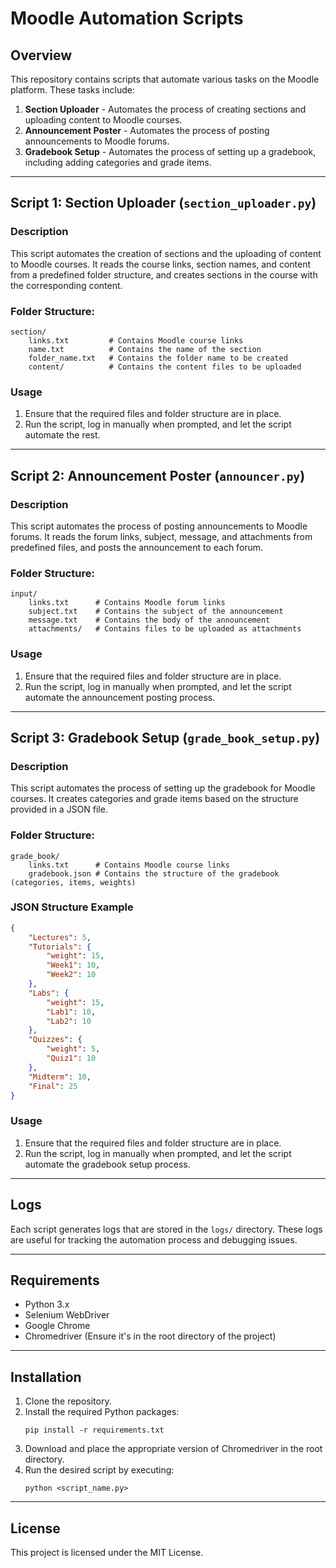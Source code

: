 
# Moodle Automation Scripts

## Overview

This repository contains scripts that automate various tasks on the Moodle platform. These tasks include:

1. **Section Uploader** - Automates the process of creating sections and uploading content to Moodle courses.
2. **Announcement Poster** - Automates the process of posting announcements to Moodle forums.
3. **Gradebook Setup** - Automates the process of setting up a gradebook, including adding categories and grade items.

---

## Script 1: Section Uploader (`section_uploader.py`)

### Description
This script automates the creation of sections and the uploading of content to Moodle courses. It reads the course links, section names, and content from a predefined folder structure, and creates sections in the course with the corresponding content.

### Folder Structure:
```
section/
    links.txt         # Contains Moodle course links
    name.txt          # Contains the name of the section
    folder_name.txt   # Contains the folder name to be created
    content/          # Contains the content files to be uploaded
```

### Usage
1. Ensure that the required files and folder structure are in place.
2. Run the script, log in manually when prompted, and let the script automate the rest.

---

## Script 2: Announcement Poster (`announcer.py`)

### Description
This script automates the process of posting announcements to Moodle forums. It reads the forum links, subject, message, and attachments from predefined files, and posts the announcement to each forum.

### Folder Structure:
```
input/
    links.txt      # Contains Moodle forum links
    subject.txt    # Contains the subject of the announcement
    message.txt    # Contains the body of the announcement
    attachments/   # Contains files to be uploaded as attachments
```

### Usage
1. Ensure that the required files and folder structure are in place.
2. Run the script, log in manually when prompted, and let the script automate the announcement posting process.

---

## Script 3: Gradebook Setup (`grade_book_setup.py`)

### Description
This script automates the process of setting up the gradebook for Moodle courses. It creates categories and grade items based on the structure provided in a JSON file.

### Folder Structure:
```
grade_book/
    links.txt      # Contains Moodle course links
    gradebook.json # Contains the structure of the gradebook (categories, items, weights)
```

### JSON Structure Example
```json
{
    "Lectures": 5,
    "Tutorials": {
        "weight": 15,
        "Week1": 10,
        "Week2": 10
    },
    "Labs": {
        "weight": 15,
        "Lab1": 10,
        "Lab2": 10
    },
    "Quizzes": {
        "weight": 5,
        "Quiz1": 10
    },
    "Midterm": 10,
    "Final": 25
}
```

### Usage
1. Ensure that the required files and folder structure are in place.
2. Run the script, log in manually when prompted, and let the script automate the gradebook setup process.

---

## Logs

Each script generates logs that are stored in the `logs/` directory. These logs are useful for tracking the automation process and debugging issues.

---

## Requirements

- Python 3.x
- Selenium WebDriver
- Google Chrome
- Chromedriver (Ensure it's in the root directory of the project)

---

## Installation

1. Clone the repository.
2. Install the required Python packages:
   ```
   pip install -r requirements.txt
   ```
3. Download and place the appropriate version of Chromedriver in the root directory.
4. Run the desired script by executing:
   ```
   python <script_name.py>
   ```

---

## License
This project is licensed under the MIT License.
